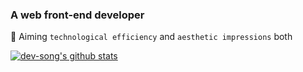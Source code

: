 ### A web front-end developer
🌟 Aiming `technological efficiency` and `aesthetic impressions` both

[![dev-song's github stats](https://github-readme-stats.vercel.app/api?username=dev-song&count_private=true&show_icons=true&theme=calm)](https://github.com/anuraghazra/github-readme-stats)


<!--
**dev-song/dev-song** is a ✨ _special_ ✨ repository because its `README.md` (this file) appears on your GitHub profile.

Here are some ideas to get you started:

- 🔭 I’m currently working on ...
- 🌱 I’m currently learning ...
- 👯 I’m looking to collaborate on ...
- 🤔 I’m looking for help with ...
- 💬 Ask me about ...
- 📫 How to reach me: ...
- 😄 Pronouns: ...
- ⚡ Fun fact: ...
-->
